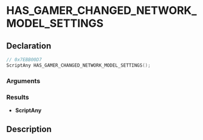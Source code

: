 # HAS_GAMER_CHANGED_NETWORK_MODEL_SETTINGS

## Declaration
```cpp
// 0x7EBB00D7
ScriptAny HAS_GAMER_CHANGED_NETWORK_MODEL_SETTINGS();
```

### Arguments

### Results
- **ScriptAny**

## Description
